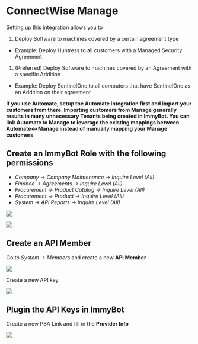 # ConnectWise Manage

Setting up this integration allows you to
1. Deploy Software to machines covered by a certain agreement type 
  - Example: Deploy Huntress to all customers with a Managed Security Agreement
1. (Preferred) Deploy Software to machines covered by an Agreement with a specific Addition 
  - Example: Deploy SentinelOne to all computers that have SentinelOne as an Addition on their agreement

**If you use Automate, setup the Automate integration first and import your customers from there. Importing customers from Manage generally results in many unnecessary Tenants being created in ImmyBot. You can link Automate to Manage to leverage the existing mappings between Automate<->Manage instead of manually mapping your Manage customers**

## Create an ImmyBot Role with the following permissions

- *Company -> Company Maintenance -> Inquire Level (All)*
- *Finance -> Agreements -> Inquire Level (All)*
- *Procurement -> Product Catalog -> Inquire Level (All)*
- *Procurement -> Product -> Inquire Level (All)*
- *System -> API Reports -> Inquire Level (All)*

![](./.vuepress/images/2021-03-23-14-26-14.png)

![](./.vuepress/images/2022-02-23_15-00-31.png)

## Create an API Member

Go to *System -> Members* and create a new **API Member**

![](./.vuepress/images/2021-03-23-14-28-30.png)

Create a new API key

![](./.vuepress/images/2021-03-23-14-43-35.png)

## Plugin the API Keys in ImmyBot

Create a new PSA Link and fill in the **Provider Info**

![](./.vuepress/images/2021-03-23-14-44-05.png)
